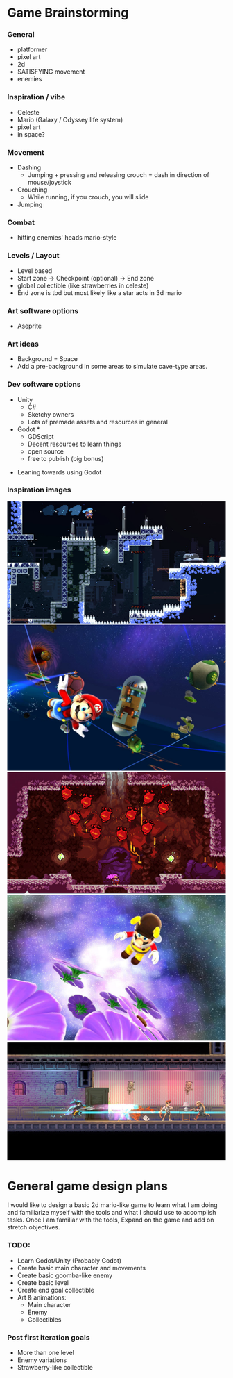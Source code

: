 # Game Brainstorming

### General

- platformer
- pixel art
- 2d
- SATISFYING movement
- enemies

### Inspiration / vibe

- Celeste
- Mario (Galaxy / Odyssey life system)
- pixel art
- in space?

### Movement

- Dashing
  - Jumping + pressing and releasing crouch = dash in direction of mouse/joystick
- Crouching
  - While running, if you crouch, you will slide
- Jumping

### Combat

- hitting enemies' heads mario-style

### Levels / Layout

- Level based
- Start zone -> Checkpoint (optional) -> End zone
- global collectible (like strawberries in celeste)
- End zone is tbd but most likely like a star acts in 3d mario

### Art software options

- Aseprite

### Art ideas

- Background = Space
- Add a pre-background in some areas to simulate cave-type areas.

### Dev software options

- Unity
  - C#
  - Sketchy owners
  - Lots of premade assets and resources in general
- Godot \*
  - GDScript
  - Decent resources to learn things
  - open source
  - free to publish (big bonus)

* Leaning towards using Godot

### Inspiration images

![celeste](assets\celeste2.png)
![smg](assets\smg.jpg)
![celeste1](assets\celeste3.png)
![smg2](assets\smg2.jpg)
![kzero](assets\katanazero.png)

# General game design plans

I would like to design a basic 2d mario-like game to learn what I am doing and familiarize myself with the tools and what I should use to accomplish tasks. Once I am familiar with the tools, Expand on the game and add on stretch objectives.

### TODO:

- Learn Godot/Unity (Probably Godot)
- Create basic main character and movements
- Create basic goomba-like enemy
- Create basic level
- Create end goal collectible
- Art & animations:
  - Main character
  - Enemy
  - Collectibles

### Post first iteration goals

- More than one level
- Enemy variations
- Strawberry-like collectible
